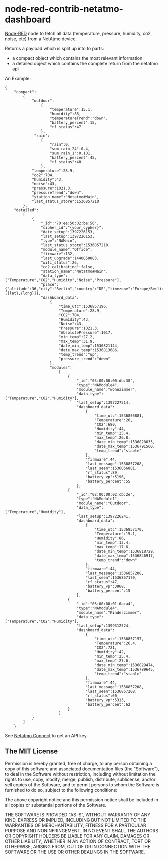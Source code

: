 # node-red-contrib-netatmo-dashboard
[Node-RED](http://nodered.org/docs/getting-started/installation) node to fetch all data (temperature, pressure, humidity, co2, noise, etc) from a NetAtmo device.

Returns a payload which is split up into to parts: 

* a compact object which contains the most relevant information
* a detailed object which contains the complete return from the netatmo api

An Example:

```
{
    "compact":
        {
            "outdoor":
                {
                    "temperature":15.1,
                    "humidity":86,
                    "temperatureTrend":"down",
                    "battery_percent":15,
                    "rf_status":47
                },
             "rain":
                {
                    "rain":0,
                    "sum_rain_24":0.4,
                    "sum_rain_1":0.101,
                    "battery_percent":45,
                    "rf_status":40
                },
            "temperature":28.9,
            "co2":704,
            "humidity":43,
            "noise":43,
            "pressure":1021.3,
            "pressureTrend":"down",
            "station_name":"Netatmo#Main",
            "last_status_store":1536857210
        },
    "detailed":
        [
            {
                "_id":"70:ee:50:02:be:56",
                "cipher_id":"{your_cypher}",
                "date_setup":1397226153,
                "last_setup":1397226153,
                "type":"NAMain",
                "last_status_store":1536857210,
                "module_name":"Office",
                "firmware":132,
                "last_upgrade":1440050083,
                "wifi_status":26,
                "co2_calibrating":false,
                "station_name":"Netatmo#Main",
                "data_type":["Temperature","CO2","Humidity","Noise","Pressure"],
                "place":{"altitude":36,"city":"Berlin","country":"DE","timezone":"Europe/Berlin","location":[{lat},{long}]},
                "dashboard_data":
                    {
                        "time_utc":1536857196,
                        "Temperature":28.9,
                        "CO2":704,
                        "Humidity":43,
                        "Noise":43,
                        "Pressure":1021.3,
                        "AbsolutePressure":1017,
                        "min_temp":27.2,
                        "max_temp":31.9,
                        "date_min_temp":1536821144,
                        "date_max_temp":1536813686,
                        "temp_trend":"up",
                        "pressure_trend":"down"
                    },
                    "modules":
                        [
                            {
                                "_id":"03:00:00:00:db:38",
                                "type":"NAModule4",
                                "module_name":"wohnzimmer",
                                "data_type":["Temperature","CO2","Humidity"],
                                "last_setup":1397227514,
                                "dashboard_data":
                                    {
                                        "time_utc":1536856881,
                                        "Temperature":26,
                                        "CO2":680,
                                        "Humidity":44,
                                        "min_temp":25.4,
                                        "max_temp":26.8,
                                        "date_min_temp":1536828835,
                                        "date_max_temp":1536791560,
                                        "temp_trend":"stable"
                                    },
                                    "firmware":44,
                                    "last_message":1536857208,
                                    "last_seen":1536856881,
                                    "rf_status":89,
                                    "battery_vp":5196,
                                    "battery_percent":55
                                },
                            {
                                "_id":"02:00:00:02:cb:2e",
                                "type":"NAModule1",
                                "module_name":"Outdoor",
                                "data_type":["Temperature","Humidity"],
                                "last_setup":1397226241,
                                "dashboard_data":
                                    {
                                        "time_utc":1536857170,
                                        "Temperature":15.1,
                                        "Humidity":86,
                                        "min_temp":13.4,
                                        "max_temp":17.6,
                                        "date_min_temp":1536818729,
                                        "date_max_temp":1536846917,
                                        "temp_trend":"down"
                                    },
                                    "firmware":44,
                                    "last_message":1536857208,
                                    "last_seen":1536857170,
                                    "rf_status":47,
                                    "battery_vp":3968,
                                    "battery_percent":15
                                },
                            {
                                "_id":"03:00:00:01:0a:a4",
                                "type":"NAModule4",
                                "module_name":"Kinderzimmer",
                                "data_type":["Temperature","CO2","Humidity"],
                                "last_setup":1399312524,
                                "dashboard_data":
                                    {
                                        "time_utc":1536857157,
                                        "Temperature":26.4,
                                        "CO2":721,
                                        "Humidity":42,
                                        "min_temp":25.4,
                                        "max_temp":27.6,
                                        "date_min_temp":1536829474,
                                        "date_max_temp":1536789645,
                                        "temp_trend":"stable"
                                    },
                                    "firmware":44,
                                    "last_message":1536857208,
                                    "last_seen":1536857208,
                                    "rf_status":60,
                                    "battery_vp":5313,
                                    "battery_percent":62
                            }
                        ]
            }
        ]
    }
```

See [Netatmo Connect](https://dev.netatmo.com/) to get an API key.

## The MIT License
Permission is hereby granted, free of charge, to any person obtaining a copy
of this software and associated documentation files (the "Software"), to deal in the Software without restriction, including without limitation the rights to use, copy, modify, merge, publish, distribute, sublicense, and/or sell copies of the Software, and to permit persons to whom the Software is furnished to do so, subject to the following conditions:

The above copyright notice and this permission notice shall be included in
all copies or substantial portions of the Software.

THE SOFTWARE IS PROVIDED "AS IS", WITHOUT WARRANTY OF ANY KIND, EXPRESS OR IMPLIED, INCLUDING BUT NOT LIMITED TO THE WARRANTIES OF MERCHANTABILITY, FITNESS FOR A PARTICULAR PURPOSE AND NONINFRINGEMENT. IN NO EVENT SHALL THE
AUTHORS OR COPYRIGHT HOLDERS BE LIABLE FOR ANY CLAIM, DAMAGES OR OTHER LIABILITY, WHETHER IN AN ACTION OF CONTRACT, TORT OR OTHERWISE, ARISING FROM, OUT OF OR IN CONNECTION WITH THE SOFTWARE OR THE USE OR OTHER DEALINGS IN THE SOFTWARE.
